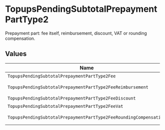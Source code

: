 # TopupsPendingSubtotalPrepaymentPartType2

Prepayment part: fee itself, reimbursement, discount, VAT or rounding compensation.


## Values

| Name                                                              | Value                                                             |
| ----------------------------------------------------------------- | ----------------------------------------------------------------- |
| `TopupsPendingSubtotalPrepaymentPartType2Fee`                     | fee                                                               |
| `TopupsPendingSubtotalPrepaymentPartType2FeeReimbursement`        | fee-reimbursement                                                 |
| `TopupsPendingSubtotalPrepaymentPartType2FeeDiscount`             | fee-discount                                                      |
| `TopupsPendingSubtotalPrepaymentPartType2FeeVat`                  | fee-vat                                                           |
| `TopupsPendingSubtotalPrepaymentPartType2FeeRoundingCompensation` | fee-rounding-compensation                                         |